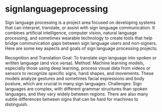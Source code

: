 # signlanguageprocessing
Sign language processing is a project area focused on developing systems that can interpret, translate, or assist with sign language communication. It combines artificial intelligence, computer vision, natural language processing, and sometimes wearable technology to create tools that help bridge communication gaps between sign language users and non-signers. Here are some key aspects and goals of sign language processing projects:

Recognition and Translation
Goal: To translate sign language into spoken or written language (and vice versa).
Method: Machine learning models, especially those using deep learning, process visual data from videos or sensors to recognize specific signs, hand shapes, and movements. These models analyze gestures and sometimes facial expressions and body posture, which are crucial in many sign languages.
Challenges: Sign languages are complex, with different grammar structures than spoken languages, and they vary widely between regions. There are also many subtle differences between signs that can be hard for machines to distinguish.
